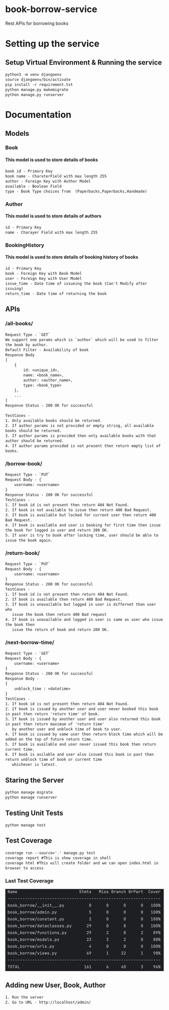 # book-borrow-service
Rest APIs for borrowing books

# Setting up the service
## Setup Virtual Environment & Running the service

```shell
python3 -m venv djangoenv 
source djangoenv/bin/activate
pip install -r requirement.txt
python manage.py makemigrate
python manage.py runserver
```

# Documentation

## Models

### Book
#### This model is used to store details of books
```
book id - Primary Key
book name - CharaterField with max length 255
author - Foreign Key with Author Model
available - Boolean Field
type - Book Type choices from  (Paperbacks,Paperbacks,Handmade)
```
### Author
#### This model is used to store details of authors
```
id - Primary Key
name - Charayer Field with max length 255
```


### BookingHistory
#### This model is used to store details of booking history of books
```
id - Primary Key
book - Foreign Key with Book Model
user - Foreign Key with User Model
issue_time - Date time of issueing the book (Can't Modify after issuing)
return_time - Date time of returning the book
```

## APIs

### /all-books/
```
Request Type - `GET`
We support one params which is `author` which will be used to filter the book by author.
Default Filter - Availability of book
Response Body
[
    {
        id: <unique_id>,
        name: <book_name>,
        author: <author_name>,
        type: <book_type>
    },
    ...
]
Response Status - 200 OK for successful

TestCases -
1. Only available books should be returned. 
2. If author params is not provided or empty string, all available books should be returned.
3. If author params is provided then only available books with that author should be returned.
4. If author params provided is not present then return empty list of books.

```
### /borrow-book/<book-id>
```
Request Type - `PUT`
Request Body - {
    username: <username>
}
Response Status - 200 OK for successful
TestCases - 
1. If book id is not present then return 404 Not Found.
2. If book is not available to issue then return 400 Bad Request.
3. If book is available but locked for current user then return 400 Bad Request.
4. If book is available and user is booking for first time then issue the book for logged in user and return 200 OK.
5. If user is try to book after locking time, user should be able to issue the book again.
```
### /return-book/<book-id>
```
Request Type - `PUT`
Request Body - {
    username: <username>
}
Response Status - 200 OK for successful
TestCases - 
1. If book id is not present then return 404 Not Found.
2. If book is available then return 400 Bad Request.
3. If book is unavailable but logged in user is differnet than user who 
   issue the book then return 400 Bad request
4. If book is unavailable and logged in user is same as user who issue the book then 
   issue the return of book and return 200 OK.
```
### /next-borrow-time/<book-id>
```
Request Type - `GET`
Request Body - {
    username: <username>
}
Response Status - 200 OK for successful
Response Body -
{
    unblock_time : <datetime>
}
TestCases - 
1. If book id is not present then return 404 Not Found.
2. If book is issued by another user and user never booked this book in past then return 'return time' of book.
3. If book is issued by another user and user also returned this book in past then return maximum of 'return time' 
   by another user and unblock time of book to user.
4. If book is issued by same user then return block time which will be added on the top of future return time.
5. If book is available and user never issued this book then return current time. 
6. If book is avilable and user also issued this book in past then return unblock time of book or current time 
   whichever is latest.
```

## Staring the Server

```shell
python manage migrate
python manage runserver
```

## Testing Unit Tests
```shell
python manage test
```

## Test Coverage
```shell
coverage run --source='.' manage.py test 
coverage report #This is show coverage in shell
coverage html #This will create folder and we can open index.html in browser to access
```
### Last Test Coverage

![img.png](img.png)

## Adding new User, Book, Author
```
1. Run the server
2. Go to URL - http://localhost/admin/
```